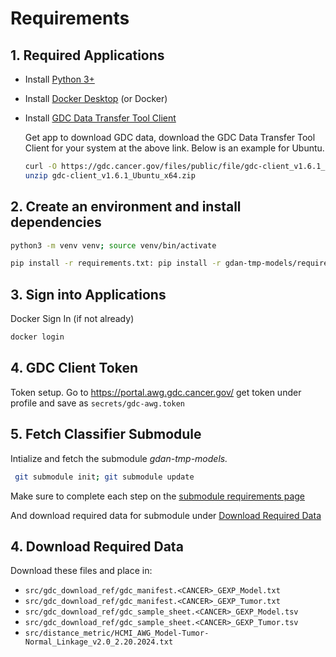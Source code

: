# Requirements

## 1. Required Applications

+ Install [Python 3+](https://www.python.org/downloads/)
+ Install [Docker Desktop](https://docs.docker.com/get-started/get-docker/) (or Docker)
+ Install [GDC Data Transfer Tool Client](https://gdc.cancer.gov/access-data/gdc-data-transfer-tool)

    Get app to download GDC data, download the GDC Data Transfer Tool Client for your system at the above link. Below is an example for Ubuntu.
    ```bash
    curl -O https://gdc.cancer.gov/files/public/file/gdc-client_v1.6.1_Ubuntu_x64.zip
    unzip gdc-client_v1.6.1_Ubuntu_x64.zip
    ```

## 2. Create an environment and install dependencies
```bash
python3 -m venv venv; source venv/bin/activate
```

```bash
pip install -r requirements.txt: pip install -r gdan-tmp-models/requirements.txt 
```

## 3. Sign into Applications
Docker Sign In (if not already)

```bash
docker login
```

## 4. GDC Client Token
Token setup. Go to https://portal.awg.gdc.cancer.gov/ get token under profile and save as `secrets/gdc-awg.token`

## 5. Fetch Classifier Submodule
Intialize and fetch the submodule *gdan-tmp-models.*

```bash
 git submodule init; git submodule update
```

Make sure to complete each step on the [submodule requirements page](https://github.com/NCICCGPO/gdan-tmp-models/blob/main/doc/requirements.md)

And download required data for submodule under [Download Required Data](https://github.com/NCICCGPO/gdan-tmp-models/blob/main/doc/requirements.md#4-download-required-data)

## 4. Download Required Data

Download these files and place in:

+ `src/gdc_download_ref/gdc_manifest.<CANCER>_GEXP_Model.txt`
+ `src/gdc_download_ref/gdc_manifest.<CANCER>_GEXP_Tumor.txt`
+ `src/gdc_download_ref/gdc_sample_sheet.<CANCER>_GEXP_Model.tsv`
+ `src/gdc_download_ref/gdc_sample_sheet.<CANCER>_GEXP_Tumor.tsv`
+ `src/distance_metric/HCMI_AWG_Model-Tumor-Normal_Linkage_v2.0_2.20.2024.txt`
